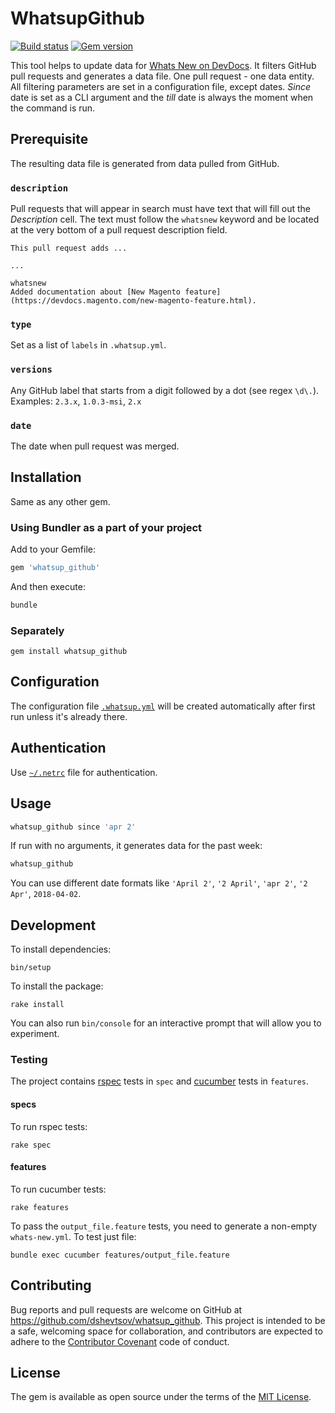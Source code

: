 # WhatsupGithub

[![Build status](https://travis-ci.com/dshevtsov/whatsup_github.svg?branch=master)](https://travis-ci.com/dshevtsov/whatsup_github)
[![Gem version](https://img.shields.io/gem/v/whatsup_github.svg?style=flat)](https://rubygems.org/gems/whatsup_github)

This tool helps to update data for [Whats New on DevDocs](http://devdocs.magento.com/whats-new.html).
It filters GitHub pull requests and generates a data file.
One pull request - one data entity.
All filtering parameters are set in a configuration file, except dates.
_Since_ date is set as a CLI argument and the _till_ date is always the moment when the command is run.

## Prerequisite

The resulting data file is generated from data pulled from GitHub.

### `description`

Pull requests that will appear in search must have text that will fill out the _Description_ cell.
The text must follow the `whatsnew` keyword and be located at the very bottom of a pull request description field.

```
This pull request adds ...

...

whatsnew
Added documentation about [New Magento feature](https://devdocs.magento.com/new-magento-feature.html).
```

### `type`

Set as a list of `labels` in `.whatsup.yml`.

### `versions`

Any GitHub label that starts from a digit followed by a dot (see regex `\d\.`).
Examples: `2.3.x`, `1.0.3-msi`, `2.x`

### `date`

The date when pull request was merged.

## Installation

Same as any other gem.

### Using Bundler as a part of your project

Add to your Gemfile:

```ruby
gem 'whatsup_github'
```

And then execute:

```bash
bundle
```

### Separately

```
gem install whatsup_github
```

## Configuration

The configuration file [`.whatsup.yml`](lib/template/.whatsup.yml) will be created automatically after first run unless it's already there.

## Authentication

Use [`~/.netrc`](https://github.com/octokit/octokit.rb#using-a-netrc-file) file for authentication.

## Usage

```bash
whatsup_github since 'apr 2'
```

If run with no arguments, it generates data for the past week:

```bash
whatsup_github
```

You can use different date formats like `'April 2'`, `'2 April'`, `'apr 2'`, `'2 Apr'`, `2018-04-02`.

## Development

To install dependencies:

```
bin/setup
```

To install the package:

```
rake install
```

You can also run `bin/console` for an interactive prompt that will allow you to experiment.

### Testing

The project contains [rspec](https://rspec.info/) tests in `spec` and [cucumber](https://app.cucumber.pro/p/af1681aa-415f-44f0-8260-5454a69c472a/aruba/documents/branch/master/features/03_testing_frameworks/cucumber/steps/filesystem/check_existence_of_file.feature) tests in `features`.

#### specs

To run rspec tests:

```
rake spec
```

#### features

To run cucumber tests:

```
rake features
```

To pass the `output_file.feature` tests, you need to generate a non-empty `whats-new.yml`.
To test just file:

```
bundle exec cucumber features/output_file.feature
```

## Contributing

Bug reports and pull requests are welcome on GitHub at https://github.com/dshevtsov/whatsup_github. This project is intended to be a safe, welcoming space for collaboration, and contributors are expected to adhere to the [Contributor Covenant](http://contributor-covenant.org) code of conduct.

## License

The gem is available as open source under the terms of the [MIT License](https://opensource.org/licenses/MIT).
